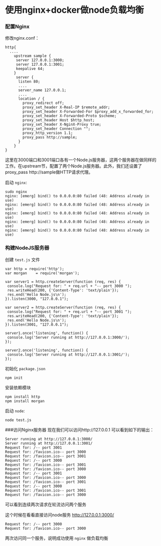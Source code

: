 # 使用nginx+docker做node负载均衡

### 配置Nginx
修改nginx.conf：
```
http{
  ....
    upstream sample { 
     server 127.0.0.1:3000; 
     server 127.0.0.1:3001; 
     keepalive 64; 
    } 
     server { 
      listen 80; 
      .... 
      server_name 127.0.0.1; 
      .... 
      location / { 
        proxy_redirect off; 
        proxy_set_header X-Real-IP $remote_addr; 
        proxy_set_header X-Forwarded-For $proxy_add_x_forwarded_for; 
        proxy_set_header X-Forwarded-Proto $scheme; 
        proxy_set_header Host $http_host; 
        proxy_set_header X-NginX-Proxy true; 
        proxy_set_header Connection ""; 
        proxy_http_version 1.1; 
        proxy_pass http://sample; 
      } 
    }
} 
```
这里在3000端口和3001端口各有一个Node.js服务器，这两个服务器在做同样的工作。在upstream节，配置了两个Node.js服务器。此外，我们还设置了proxy_pass http://sample做HTTP请求代理。

启动 `nginx`:
```
sudo nginx
nginx: [emerg] bind() to 0.0.0.0:80 failed (48: Address already in use)
nginx: [emerg] bind() to 0.0.0.0:80 failed (48: Address already in use)
nginx: [emerg] bind() to 0.0.0.0:80 failed (48: Address already in use)
nginx: [emerg] bind() to 0.0.0.0:80 failed (48: Address already in use)
nginx: [emerg] bind() to 0.0.0.0:80 failed (48: Address already in use)
```
  
### 构建NodeJS服务器
创建 `test.js` 文件
```
var http = require('http'); 
var morgan    = require('morgan'); 
  
var server1 = http.createServer(function (req, res) { 
 console.log("Request for: " + req.url + "-- port 3000 "); 
 res.writeHead(200, {'Content-Type': 'text/plain'}); 
 res.end('Hello Node.js\n'); 
}).listen(3000, "127.0.0.1"); 
  
var server2 = http.createServer(function (req, res) { 
 console.log("Request for: " + req.url + "-- port 3001 "); 
 res.writeHead(200, {'Content-Type': 'text/plain'}); 
 res.end('Hello Node.js\n'); 
}).listen(3001, "127.0.0.1"); 
  
server1.once('listening', function() { 
 console.log('Server running at http://127.0.0.1:3000/'); 
}); 
  
server2.once('listening', function() { 
 console.log('Server running at http://127.0.0.1:3001/'); 
}); 
```
  
初始化 `package.json`
```
npm init
```
  
安装依赖模块
```
npm install http
npm install morgan
```
  
启动 `node`:
```
node test.js
```

###访问Nginx服务器
现在我们可以访问http://127.0.0.1
可以看到如下的输出：
```
Server running at http://127.0.0.1:3000/ 
Server running at http://127.0.0.1:3001/ 
Request for: /-- port 3001  
Request for: /favicon.ico-- port 3000  
Request for: /favicon.ico-- port 3001  
Request for: /-- port 3000  
Request for: /favicon.ico-- port 3001  
Request for: /favicon.ico-- port 3000  
Request for: /-- port 3001  
Request for: /favicon.ico-- port 3000  
Request for: /favicon.ico-- port 3001  
Request for: /-- port 3000  
Request for: /favicon.ico-- port 3001  
Request for: /favicon.ico-- port 3000  
```
可以看到连续两次请求在轮流访问两个服务  
  
这个时候在看看直接访问node服务  http://127.0.0.1:3000/ 
```
Request for: /-- port 3000 
Request for: /favicon.ico-- port 3000 
```
两次访问同一个服务，说明成功使用 `nginx` 做负载均衡